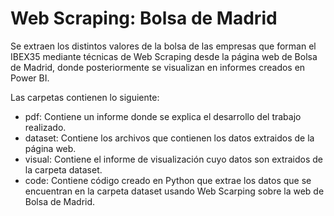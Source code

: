 # Web Scraping: Bolsa de Madrid
Se extraen los distintos valores de la bolsa de las empresas que forman el IBEX35 mediante técnicas de Web Scraping desde la página web de Bolsa de Madrid, donde posteriormente se visualizan en informes creados en Power BI.

Las carpetas contienen lo siguiente:

* pdf: Contiene un informe donde se explica el desarrollo del trabajo realizado.
* dataset: Contiene los archivos que contienen los datos extraidos de la página web.
* visual: Contiene el informe de visualización cuyo datos son extraidos de la carpeta dataset.
* code: Contiene código creado en Python que extrae los datos que se encuentran en la carpeta dataset usando Web Scarping sobre la web de Bolsa de Madrid.
